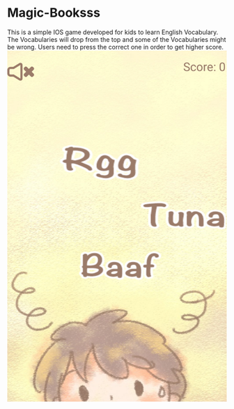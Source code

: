 # Magic-Booksss
This is a simple IOS game developed for kids to learn English Vocabulary. 
The Vocabularies will drop from the top and some of the Vocabularies might be wrong. 
Users need to press the correct one in order to get higher score.
![screenshot](https://github.com/jakejakeho/Magic-Booksss/blob/master/Screenshot.png)
